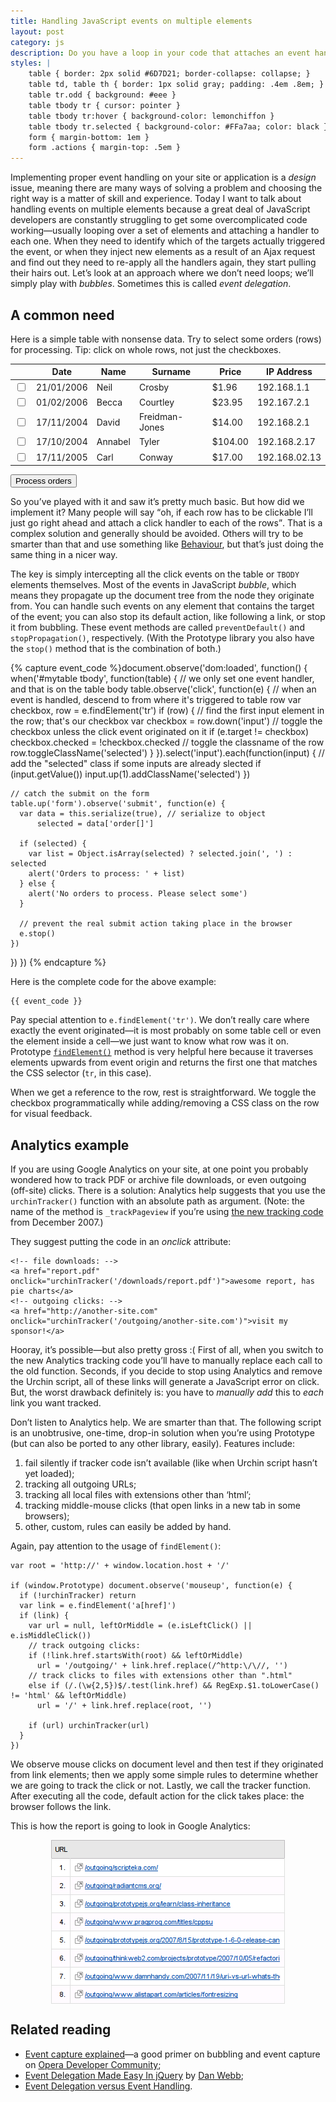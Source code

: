 ```yaml
---
title: Handling JavaScript events on multiple elements
layout: post
category: js
description: Do you have a loop in your code that attaches an event handler to each of the elements? This article shows how to make that simpler with event delegation -- in other words, by leveraging event bubbling.
styles: |
    table { border: 2px solid #6D7D21; border-collapse: collapse; }
    table td, table th { border: 1px solid gray; padding: .4em .8em; }
    table tr.odd { background: #eee }
    table tbody tr { cursor: pointer }
    table tbody tr:hover { background-color: lemonchiffon }
    table tbody tr.selected { background-color: #FFa7aa; color: black }
    form { margin-bottom: 1em }
    form .actions { margin-top: .5em }
---
```


Implementing proper event handling on your site or application is a _design_ issue, meaning there are many ways of solving a problem and choosing the right way is a matter of skill and experience. Today I want to talk about handling events on multiple elements because a great deal of JavaScript developers are constantly struggling to get some overcomplicated code working—usually looping over a set of elements and attaching a handler to each one. When they need to identify which of the targets actually triggered the event, or when they inject new elements as a result of an Ajax request and find out they need to re-apply all the handlers again, they start pulling their hairs out. Let’s look at an approach where we don’t need loops; we’ll simply play with _bubbles_. Sometimes this is called _event delegation_.

## A common need

Here is a simple table with nonsense data. Try to select some orders (rows) for processing. Tip: click on whole rows, not just the checkboxes.

<div><form action=".">
  <table id="mytable" summary="nonsense data for JavaScript example">
    <thead>
      <tr><th></th><th>Date</th><th>Name</th><th>Surname</th><th>Price</th><th>IP Address</th></tr>
    </thead>
    <tbody>
      <tr><td><input name="order[]" type="checkbox" value="1" /></td><td>21/01/2006</td><td>Neil</td><td>Crosby</td><td class="numeric">$1.96</td><td>192.168.1.1</td></tr>
      <tr class="odd"><td><input name="order[]" type="checkbox" value="2" /></td><td>01/02/2006</td><td>Becca</td><td>Courtley</td><td class="numeric">$23.95</td><td>192.167.2.1</td></tr>
      <tr><td><input name="order[]" type="checkbox" value="3" /></td><td>17/11/2004</td><td>David</td><td>Freidman-Jones</td><td class="numeric">$14.00</td><td>192.168.2.1</td></tr>
      <tr class="odd"><td><input name="order[]" type="checkbox" value="4" /></td><td>17/10/2004</td><td>Annabel</td><td>Tyler</td><td class="numeric">$104.00</td><td>192.168.2.17</td></tr>
      <tr><td><input name="order[]" type="checkbox" value="5" /></td><td>17/11/2005</td><td>Carl</td><td>Conway</td><td class="numeric">$17.00</td><td>192.168.02.13</td></tr>
    </tbody>
  </table>
  
  <div class="actions">
    <input type="submit" value="Process orders" />
  </div>
</form></div>

So you’ve played with it and saw it’s pretty much basic. But how did we implement it? Many people will say <q>oh, if each row has to be clickable I&#8217;ll just go right ahead and attach a click handler to each of the rows</q>. That is a complex solution and generally should be avoided. Others will try to be smarter than that and use something like [Behaviour][1], but that’s just doing the same thing in a nicer way.

The key is simply intercepting all the click events on the table or `TBODY` elements themselves. Most of the events in JavaScript _bubble_, which means they propagate up the document tree from the node they originate from. You can handle such events on any element that contains the target of the event; you can also stop its default action, like following a link, or stop it from bubbling. These event methods are called `preventDefault()` and `stopPropagation()`, respectively. (With the Prototype library you also have the `stop()` method that is the combination of both.)

{% capture event_code %}document.observe('dom:loaded', function() {
  when('#mytable tbody', function(table) {
    // we only set one event handler, and that is on the table body
    table.observe('click', function(e) {
      // when an event is handled, descend to from where it's triggered to table row
      var checkbox, row = e.findElement('tr')
      if (row) {
        // find the first input element in the row; that's our checkbox
        var checkbox = row.down('input')
        // toggle the checkbox unless the click event originated on it
        if (e.target != checkbox) checkbox.checked = !checkbox.checked
        // toggle the classname of the row
        row.toggleClassName('selected')
      }
    }).select('input').each(function(input) {
      // add the "selected" class if some inputs are already slected
      if (input.getValue()) input.up(1).addClassName('selected')
    })

    // catch the submit on the form
    table.up('form').observe('submit', function(e) {
      var data = this.serialize(true), // serialize to object
          selected = data['order[]']

      if (selected) {
        var list = Object.isArray(selected) ? selected.join(', ') : selected
        alert('Orders to process: ' + list)
      } else {
        alert('No orders to process. Please select some')
      }

      // prevent the real submit action taking place in the browser
      e.stop()
    })
  })
})
{% endcapture %}

Here is the complete code for the above example:

<div>
<pre id="code"><code class="javascript">{{ event_code }}</code></pre>
</div>

Pay special attention to `e.findElement('tr')`. We don’t really care where exactly the event originated—it is most probably on some table cell or even the element inside a cell—we just want to know what row was it on. Prototype [`findElement()`][2] method is very helpful here because it traverses elements upwards from event origin and returns the first one that matches the CSS selector (`tr`, in this case).

When we get a reference to the row, rest is straightforward. We toggle the checkbox programmatically while adding/removing a CSS class on the row for visual feedback.

## Analytics example

If you are using Google Analytics on your site, at one point you probably wondered how to track PDF or archive file downloads, or even outgoing (off-site) clicks. There is a solution: Analytics help suggests that you use the `urchinTracker()` function with an absolute path as argument. (Note: the name of the method is `_trackPageview` if you’re using [the new tracking code][3] from December 2007.)

They suggest putting the code in an <i>onclick</i> attribute:

    <!-- file downloads: -->
    <a href="report.pdf" onclick="urchinTracker('/downloads/report.pdf')">awesome report, has pie charts</a>
    <!-- outgoing clicks: -->
    <a href="http://another-site.com" onclick="urchinTracker('/outgoing/another-site.com')">visit my sponsor!</a>

Hooray, it’s possible—but also pretty gross :( First of all, when you switch to the new Analytics tracking code you’ll have to manually replace each call to the old function. Seconds, if you decide to stop using Analytics and remove the Urchin script, all of these links will generate a JavaScript error on click. But, the worst drawback definitely is: you have to _manually add_ this to _each_ link you want tracked.

Don’t listen to Analytics help. We are smarter than that. The following script is an unobtrusive, one-time, drop-in solution when you’re using Prototype (but can also be ported to any other library, easily). Features include:

1. fail silently if tracker code isn’t available (like when Urchin script hasn’t yet loaded);
2. tracking all outgoing URLs;
3. tracking all local files with extensions other than ‘html’;
4. tracking middle-mouse clicks (that open links in a new tab in some browsers);
5. other, custom, rules can easily be added by hand.

Again, pay attention to the usage of `findElement()`:

    var root = 'http://' + window.location.host + '/'
    
    if (window.Prototype) document.observe('mouseup', function(e) {
      if (!urchinTracker) return
      var link = e.findElement('a[href]')
      if (link) {
        var url = null, leftOrMiddle = (e.isLeftClick() || e.isMiddleClick())
        // track outgoing clicks:
        if (!link.href.startsWith(root) && leftOrMiddle)
          url = '/outgoing/' + link.href.replace(/^http:\/\//, '')
        // track clicks to files with extensions other than ".html"
        else if (/.(\w{2,5})$/.test(link.href) && RegExp.$1.toLowerCase() != 'html' && leftOrMiddle)
          url = '/' + link.href.replace(root, '')
    
        if (url) urchinTracker(url)
      }
    })

We observe mouse clicks on document level and then test if they originated from link elements; then we apply some simple rules to determine whether we are going to track the click or not. Lastly, we call the tracker function. After executing all the code, default action for the click takes place: the browser follows the link.

This is how the report is going to look in Google Analytics:

<img src="/page_attachments/0000/0007/outgoing.png" alt="Outgoing links report" style="display: block; margin: 0 auto .5em auto">

## Related reading

* [Event capture explained][4]—a good primer on bubbling and event capture on [Opera Developer Community][5];
* [Event Delegation Made Easy In jQuery][6] by <a href="http://www.danwebb.net/" rel="acquaintance">Dan Webb</a>;
* [Event Delegation versus Event Handling][7].


<script type="text/javascript" src="/javascripts/all.js"></script>
<script type="text/javascript">
{{ event_code }}
</script>


[1]: http://www.bennolan.com/behaviour/
[2]: http://prototypejs.org/api/event/findElement
[3]: http://www.google.com/analytics/GATCmigrationguide.pdf
[4]: http://dev.opera.com/articles/view/event-capture-explained/
[5]: http://dev.opera.com/
[6]: http://www.danwebb.net/2008/2/8/event-delegation-made-easy-in-jquery
[7]: http://icant.co.uk/sandbox/eventdelegation/